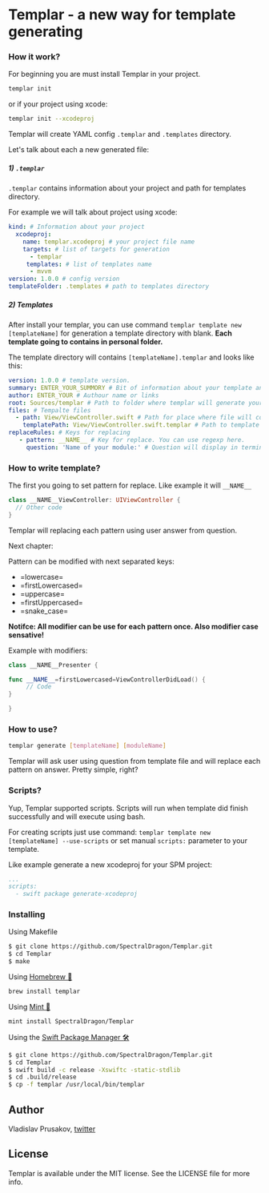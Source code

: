 # Templar - a new way for template generating

### How it work?

For beginning you are must install Templar in your project.

```bash
templar init
```

or if your project using xcode:

```bash
templar init --xcodeproj
```

Templar will create YAML config `.templar` and `.templates` directory.

Let's talk about each a new generated file:

##### 1) `.templar`

`.templar` contains information about your project and path for templates directory. 

For example we will talk about project using xcode:

```yaml
kind: # Information about your project
  xcodeproj:
    name: templar.xcodeproj # your project file name
    targets: # list of targets for generation
      - templar
     templates: # list of templates name
      - mvvm
version: 1.0.0 # config version 
templateFolder: .templates # path to templates directory
```

##### 2) Templates

After install your templar, you can use command `templar template new [templateName]` for generation a template directory with blank. 
**Each template going to contains in personal folder.**

The template directory will contains `[templateName].templar` and looks like this:

```yaml
version: 1.0.0 # template version. 
summary: ENTER_YOUR_SUMMORY # Bit of information about your template and what it do.
author: ENTER_YOUR # Authour name or links
root: Sources/templar # Path to folder where templar will generate your templates.
files: # Tempalte files
  - path: View/ViewController.swift # Path for place where file will contains after process
    templatePath: View/ViewController.swift.templar # Path to template
replaceRules: # Keys for replacing
   - pattern: __NAME__ # Key for replace. You can use regexp here.
     question: 'Name of your module:' # Question will display in terminal and answer will use for replace pattern
```

### How to write template?

The first you going to set pattern for replace. Like example it will `__NAME__`

```swift
class __NAME__ViewController: UIViewController {
  // Other code
}
```

Templar will replacing each pattern using user answer from question.

Next chapter: 

Pattern can be modified with next separated keys:

* =lowercase=
* =firstLowercased=
* =uppercase=
* =firstUppercased=
* =snake_case=

**Notifce: All modifier can be use for each pattern once. Also modifier case sensative!**

Example with modifiers:

```swift
class __NAME__Presenter {

func __NAME__=firstLowercased=ViewControllerDidLoad() {
     // Code
}

}
```

### How to use?

```bash
templar generate [templateName] [moduleName]
```

Templar will ask user using question from template file and will replace each pattern on answer. Pretty simple, right?

### Scripts?

Yup, Templar supported scripts. Scripts will run when template did finish successfully and will execute using bash.

For creating scripts just use command: `templar template new [templateName] --use-scripts` or set manual `scripts:` parameter to your template.

Like example generate a new xcodeproj for your SPM project:

```yaml
...
scripts:
  - swift package generate-xcodeproj
```

### Installing

Using Makefile 

```bash
$ git clone https://github.com/SpectralDragon/Templar.git
$ cd Templar
$ make
```

Using [Homebrew 🍺](https://github.com/Homebrew)

```bash
brew install templar
```

Using [Mint 🌱](https://github.com/yonaskolb/mint)

```bash
mint install SpectralDragon/Templar
```

Using the [Swift Package Manager 🛠](https://github.com/apple/swift-package-manager) 

```bash
$ git clone https://github.com/SpectralDragon/Templar.git
$ cd Templar
$ swift build -c release -Xswiftc -static-stdlib
$ cd .build/release
$ cp -f templar /usr/local/bin/templar
```

## Author

Vladislav Prusakov, [twitter](twitter.com/mashiply)

## License

Templar is available under the MIT license. See the LICENSE file for more info.
